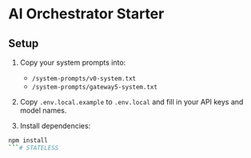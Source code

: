 # AI Orchestrator Starter

## Setup

1. Copy your system prompts into:
   - `/system-prompts/v0-system.txt`
   - `/system-prompts/gateway5-system.txt`

2. Copy `.env.local.example` to `.env.local` and fill in your API keys and model names.

3. Install dependencies:

```bash
npm install
```#   S T A T E L E S S  
 